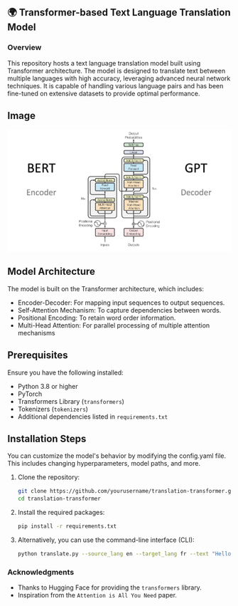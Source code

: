 
## 🌍 Transformer-based Text Language Translation Model
### Overview
This repository hosts a text language translation model built using Transformer architecture. The model is designed to translate text between multiple languages with high accuracy, leveraging advanced neural network techniques. It is capable of handling various language pairs and has been fine-tuned on extensive datasets to provide optimal performance.


## Image
![Model Architecture](props/transformers.png)

## Model Architecture
The model is built on the Transformer architecture, which includes:

- Encoder-Decoder: For mapping input sequences to output sequences.
- Self-Attention Mechanism: To capture dependencies between words.
- Positional Encoding: To retain word order information.
- Multi-Head Attention: For parallel processing of multiple attention mechanisms

## Prerequisites

Ensure you have the following installed:

- Python 3.8 or higher
- PyTorch
- Transformers Library (`transformers`)
- Tokenizers (`tokenizers`)
- Additional dependencies listed in `requirements.txt`
## Installation Steps

You can customize the model's behavior by modifying the config.yaml file. This includes changing hyperparameters, model paths, and more.

1. Clone the repository:
    ```bash
    git clone https://github.com/yourusername/translation-transformer.git
    cd translation-transformer
    ```

2. Install the required packages:
    ```bash
    pip install -r requirements.txt
    ```
3. Alternatively, you can use the command-line interface (CLI):
    ```bash
    python translate.py --source_lang en --target_lang fr --text "Hello, how are you?"
    ```
### Acknowledgments
- Thanks to Hugging Face for providing the ```transformers``` library.
- Inspiration from the ```Attention is All You Need``` paper.
